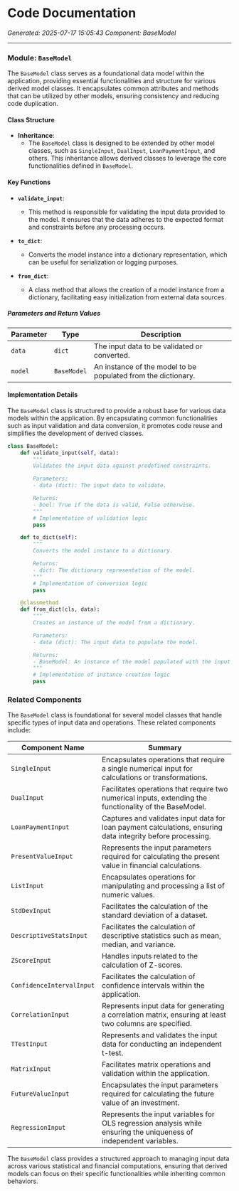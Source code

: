 # Code Documentation

*Generated: 2025-07-17 15:05:43*
*Component: BaseModel*

---

### Module: `BaseModel`

The `BaseModel` class serves as a foundational data model within the application, providing essential functionalities and structure for various derived model classes. It encapsulates common attributes and methods that can be utilized by other models, ensuring consistency and reducing code duplication.

#### Class Structure

- **Inheritance**: 
  - The `BaseModel` class is designed to be extended by other model classes, such as `SingleInput`, `DualInput`, `LoanPaymentInput`, and others. This inheritance allows derived classes to leverage the core functionalities defined in `BaseModel`.

#### Key Functions

- **`validate_input`**: 
  - This method is responsible for validating the input data provided to the model. It ensures that the data adheres to the expected format and constraints before any processing occurs.

- **`to_dict`**: 
  - Converts the model instance into a dictionary representation, which can be useful for serialization or logging purposes.

- **`from_dict`**: 
  - A class method that allows the creation of a model instance from a dictionary, facilitating easy initialization from external data sources.

##### Parameters and Return Values

| Parameter      | Type   | Description                                                  |
|----------------|--------|--------------------------------------------------------------|
| `data`         | `dict` | The input data to be validated or converted.                |
| `model`        | `BaseModel` | An instance of the model to be populated from the dictionary. |

#### Implementation Details

The `BaseModel` class is structured to provide a robust base for various data models within the application. By encapsulating common functionalities such as input validation and data conversion, it promotes code reuse and simplifies the development of derived classes.

```python
class BaseModel:
    def validate_input(self, data):
        """
        Validates the input data against predefined constraints.

        Parameters:
        - data (dict): The input data to validate.

        Returns:
        - bool: True if the data is valid, False otherwise.
        """
        # Implementation of validation logic
        pass

    def to_dict(self):
        """
        Converts the model instance to a dictionary.

        Returns:
        - dict: The dictionary representation of the model.
        """
        # Implementation of conversion logic
        pass

    @classmethod
    def from_dict(cls, data):
        """
        Creates an instance of the model from a dictionary.

        Parameters:
        - data (dict): The input data to populate the model.

        Returns:
        - BaseModel: An instance of the model populated with the input data.
        """
        # Implementation of instance creation logic
        pass
```

### Related Components

The `BaseModel` class is foundational for several model classes that handle specific types of input data and operations. These related components include:

| Component Name               | Summary                                                                                     |
|------------------------------|---------------------------------------------------------------------------------------------|
| `SingleInput`                | Encapsulates operations that require a single numerical input for calculations or transformations. |
| `DualInput`                  | Facilitates operations that require two numerical inputs, extending the functionality of the BaseModel. |
| `LoanPaymentInput`           | Captures and validates input data for loan payment calculations, ensuring data integrity before processing. |
| `PresentValueInput`          | Represents the input parameters required for calculating the present value in financial calculations. |
| `ListInput`                  | Encapsulates operations for manipulating and processing a list of numeric values.          |
| `StdDevInput`                | Facilitates the calculation of the standard deviation of a dataset.                        |
| `DescriptiveStatsInput`      | Facilitates the calculation of descriptive statistics such as mean, median, and variance.  |
| `ZScoreInput`                | Handles inputs related to the calculation of Z-scores.                                    |
| `ConfidenceIntervalInput`    | Facilitates the calculation of confidence intervals within the application.                |
| `CorrelationInput`           | Represents input data for generating a correlation matrix, ensuring at least two columns are specified. |
| `TTestInput`                 | Represents and validates the input data for conducting an independent t-test.             |
| `MatrixInput`                | Facilitates matrix operations and validation within the application.                       |
| `FutureValueInput`           | Encapsulates the input parameters required for calculating the future value of an investment. |
| `RegressionInput`            | Represents the input variables for OLS regression analysis while ensuring the uniqueness of independent variables. |

The `BaseModel` class provides a structured approach to managing input data across various statistical and financial computations, ensuring that derived models can focus on their specific functionalities while inheriting common behaviors.